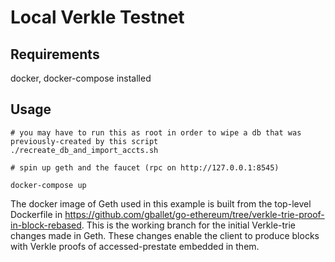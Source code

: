 # Local Verkle Testnet

## Requirements

docker, docker-compose installed

## Usage

```
# you may have to run this as root in order to wipe a db that was previously-created by this script
./recreate_db_and_import_accts.sh

# spin up geth and the faucet (rpc on http://127.0.0.1:8545)

docker-compose up
```

The docker image of Geth used in this example is built from the top-level Dockerfile in https://github.com/gballet/go-ethereum/tree/verkle-trie-proof-in-block-rebased.  This is the working branch for the initial Verkle-trie changes made in Geth.  These changes enable the client to produce blocks with Verkle proofs of accessed-prestate embedded in them.
